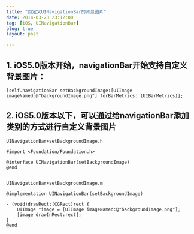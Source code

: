 ```yaml
---
title: "自定义UINavigationBar的背景图片"
date: 2014-03-23 23:12:00
tag: [iOS, UINavigationBar]
blog: true
layout: post

---
```




## 1. iOS5.0版本开始，navigationBar开始支持自定义背景图片：

```
[self.navigationBar setBackgroundImage:[UIImage imageNamed:@"backgroundImage.png"] forBarMetrics: (UIBarMetrics)];
```

## 2. iOS5.0版本以下，可以通过给navigationBar添加类别的方式进行自定义背景图片

```
UINavigationBar+setBackgroundImage.h

#import <Foundation/Foundation.h>

@interface UINavigationBar(setBackgroundImage)
@end


UINavigationBar+setBackgroundImage.m

@implementation UINavigationBar(setBackgroundImage)

- (void)drawRect:(CGRect)rect {
    UIImage *image = [UIImage imageNamed:@"backgroundImage.png"];
    [image drawInRect:rect];
}
@end
```